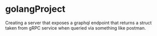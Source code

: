 # golangProject
Creating a server that exposes a graphql endpoint that returns a struct taken from gRPC service when queried via something like postman.
